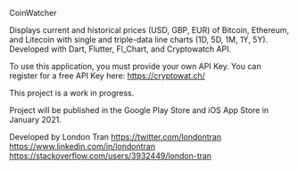 CoinWatcher

Displays current and historical prices (USD, GBP, EUR) of Bitcoin, Ethereum, and Litecoin with single and triple-data line charts (1D, 5D, 1M, 1Y, 5Y). Developed with Dart, Flutter, Fl_Chart, and Cryptowatch API.

To use this application, you must provide your own API Key. You can register for a free API Key here: https://cryptowat.ch/

This project is a work in progress.

Project will be published in the Google Play Store and iOS App Store in January 2021.

Developed by London Tran
https://twitter.com/londontran
https://www.linkedin.com/in/londontran
https://stackoverflow.com/users/3932449/london-tran
